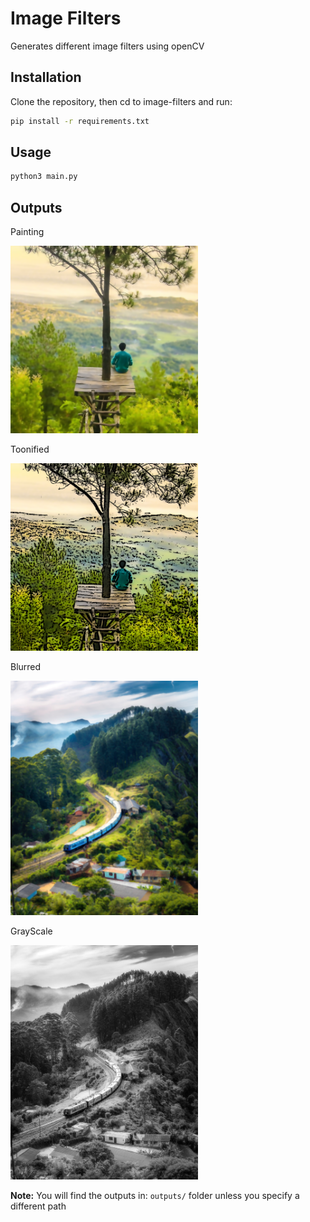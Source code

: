 # **Image Filters**

Generates different image filters using openCV

## **Installation**

Clone the repository, then cd to image-filters and run:

```bash
pip install -r requirements.txt
```

## **Usage**

```bash
python3 main.py
```


## **Outputs**

Painting

<img src="outputs/output-1/painting.png" alt="Painting" width="300"/>

Toonified

<img src="outputs/output-1/toonified.png" alt="Toonified" width="300"/>

Blurred

<img src="outputs/output-2/blurred.png" alt="Blurred" width="300"/>

GrayScale

<img src="outputs/output-2/grayscale.png" alt="GrayScale" width="300"/>


**Note:** You will find the outputs in: ```outputs/``` folder unless you specify a different path
